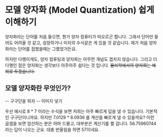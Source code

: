 # 모델 양자화 (Model Quantization) 쉽게 이해하기

양자화라는 단어를 처음 들으면, 뭔가 양자 컴퓨터가 떠오르곤 합니다. 그래서 단어만 들어도 어려울 것 같고, 굉장하거나 미지의 수식같은 게 있을 것 같습니다. 제가 처음 양자화라는 단어를 접했을때는 그랬었거든요.

하지만 다행이게도, 양자 컴퓨팅과 양자화는 아무런 개념도 겹치지 않습니다. 그리고 더 다행인 점은 양자화는 생각보다 아주아주 쉽다는 것 입니다. ~~물리학에서의 양자화는 예외로 두겠습니다.~~

## 모델 양자화란 무엇인가?

-- 구구단을 외자 -- 이미지 넣기

우선 예시로 8 * 7 이라는 수식을 보면 저희는 아주 빠르게 답을 낼 수 있습니다. 기본적인 구구단이니까요. 하지만 7.0129 * 8.0936 를 계산을 빠르게 낼 수 있을까요? 이런 곱셈을 보면 암산하는 분은 아마 드물고, 대부분은 계산기를 켤 겁니다. 56.75960744라는 답이 나오는 군요. 대충 반올림을 하면 57이네요.
